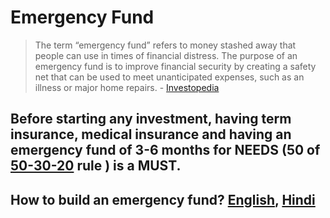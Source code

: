 # Emergency Fund

> The term “emergency fund” refers to money stashed away that people can use in times of financial distress. The purpose of an emergency fund is to improve financial security by creating a safety net that can be used to meet unanticipated expenses, such as an illness or major home repairs. - [Investopedia](https://www.investopedia.com/terms/e/emergency_fund.asp)

## Before starting any investment, having term insurance, medical insurance and having an emergency fund of 3-6 months for NEEDS (50 of [50-30-20](https://github.com/nagi1995/financial-information/blob/main/financial%20planning/budgeting.md) rule ) is a MUST.

## How to build an emergency fund? [English](https://www.youtube.com/watch?v=zpUJze6GC1E), [Hindi](https://www.youtube.com/watch?v=g-hir-4WzfU)